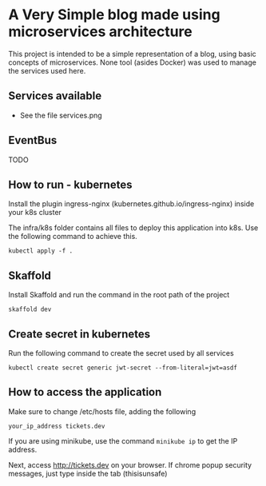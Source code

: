 # A Very Simple blog made using microservices architecture
This project is intended to be a simple representation of a blog, using basic concepts of microservices. None tool (asides Docker) was used to manage the services used here.

## Services available
- See the file services.png

## EventBus
TODO

## How to run - kubernetes

Install the plugin ingress-nginx (kubernetes.github.io/ingress-nginx) inside your k8s cluster

The infra/k8s folder contains all files to deploy this application into k8s. Use the following command to achieve this.
```
kubectl apply -f .
```

## Skaffold
Install Skaffold and run the command in the root path of the project
```
skaffold dev
```

## Create secret in kubernetes
Run the following command to create the secret used by all services
```
kubectl create secret generic jwt-secret --from-literal=jwt=asdf
```

## How to access the application
Make sure to change /etc/hosts file, adding the following
```
your_ip_address tickets.dev
```
If you are using minikube, use the command ```minikube ip``` to get the IP address.

Next, access http://tickets.dev on your browser. If chrome popup security messages, just type inside the tab (thisisunsafe)